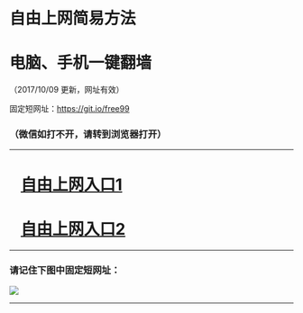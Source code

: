 ﻿# 自由上网简易方法

# 电脑、手机一键翻墙

（2017/10/09 更新，网址有效）

固定短网址：https://git.io/free99

### （微信如打不开，请转到浏览器打开）


***





# &nbsp;&nbsp; <a href="http://ft2399522369.fwq-tz-1001.info/fwqtz01.html?t=100900113976 " target="_blank">自由上网入口1</a>
# &nbsp;&nbsp; <a href="http://ft1383025040.fwq-tz-1002.info/fwqtz02.html?t=100900124046 " target="_blank">自由上网入口2</a>
***

### 请记住下图中固定短网址：

<img src="https://s3-us-west-2.amazonaws.com/fwq-1001/yjfq-20170905okok.png" /> 


***


